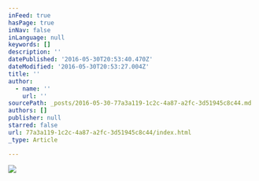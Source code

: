 ```yaml
---
inFeed: true
hasPage: true
inNav: false
inLanguage: null
keywords: []
description: ''
datePublished: '2016-05-30T20:53:40.470Z'
dateModified: '2016-05-30T20:53:27.004Z'
title: ''
author:
  - name: ''
    url: ''
sourcePath: _posts/2016-05-30-77a3a119-1c2c-4a87-a2fc-3d51945c8c44.md
authors: []
publisher: null
starred: false
url: 77a3a119-1c2c-4a87-a2fc-3d51945c8c44/index.html
_type: Article

---
```

![](https://s3-us-west-2.amazonaws.com/the-grid-img/p/fb79e53a827aa879b69cdd7644c764c0c85ce17a.jpg)
